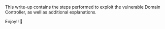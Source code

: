 This write-up contains the steps performed to exploit the vulnerable Domain Controller, as well as additional explanations.

Enjoy!! 🎉
